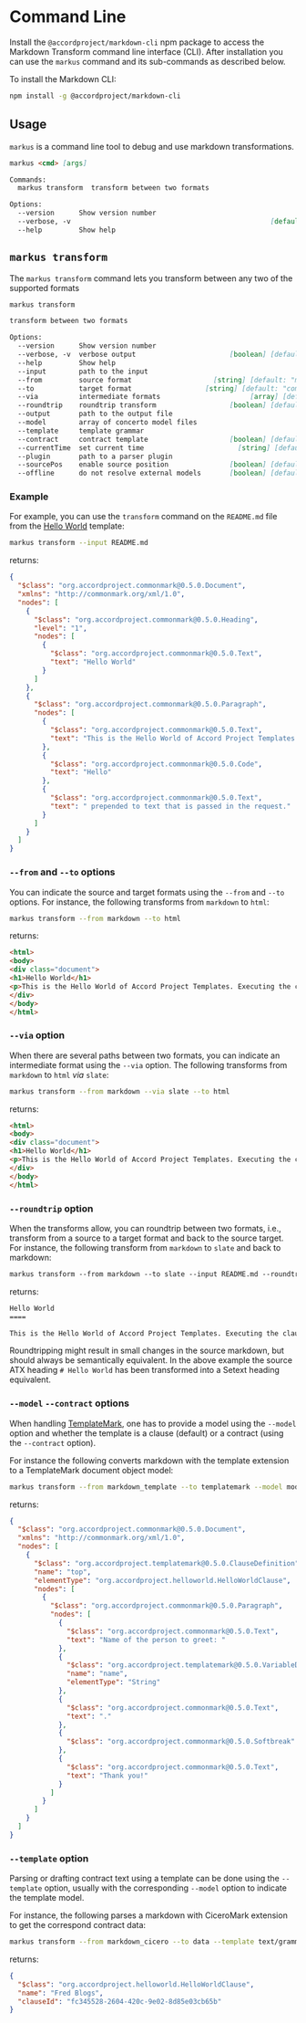 
# Command Line

Install the `@accordproject/markdown-cli` npm package to access the Markdown Transform command line interface (CLI). After installation you can use the `markus` command and its sub-commands as described below.

To install the Markdown CLI:

```bash
npm install -g @accordproject/markdown-cli
```

## Usage

`markus` is a command line tool to debug and use markdown transformations.

```md
markus <cmd> [args]

Commands:
  markus transform  transform between two formats

Options:
  --version      Show version number                                   [boolean]
  --verbose, -v                                                 [default: false]
  --help         Show help                                             [boolean]
```

## `markus transform`

The `markus transform` command lets you transform between any two of the supported formats

```md
markus transform

transform between two formats

Options:
  --version      Show version number                                   [boolean]
  --verbose, -v  verbose output                       [boolean] [default: false]
  --help         Show help                                             [boolean]
  --input        path to the input                                      [string]
  --from         source format                    [string] [default: "markdown"]
  --to           target format                  [string] [default: "commonmark"]
  --via          intermediate formats                      [array] [default: []]
  --roundtrip    roundtrip transform                  [boolean] [default: false]
  --output       path to the output file                                [string]
  --model        array of concerto model files                           [array]
  --template     template grammar                                       [string]
  --contract     contract template                    [boolean] [default: false]
  --currentTime  set current time                       [string] [default: null]
  --plugin       path to a parser plugin                                [string]
  --sourcePos    enable source position               [boolean] [default: false]
  --offline      do not resolve external models       [boolean] [default: false]
```

### Example

For example, you can use the `transform` command on the `README.md` file from the [Hello World](https://github.com/accordproject/cicero-template-library/blob/main/src/helloworld) template:

```bash
markus transform --input README.md
```

returns:

```json
{
  "$class": "org.accordproject.commonmark@0.5.0.Document",
  "xmlns": "http://commonmark.org/xml/1.0",
  "nodes": [
    {
      "$class": "org.accordproject.commonmark@0.5.0.Heading",
      "level": "1",
      "nodes": [
        {
          "$class": "org.accordproject.commonmark@0.5.0.Text",
          "text": "Hello World"
        }
      ]
    }, 
    {
      "$class": "org.accordproject.commonmark@0.5.0.Paragraph",
      "nodes": [
        {
          "$class": "org.accordproject.commonmark@0.5.0.Text",
          "text": "This is the Hello World of Accord Project Templates. Executing the clause will simply echo back the text that occurs after the string "
        }, 
        {
          "$class": "org.accordproject.commonmark@0.5.0.Code",
          "text": "Hello"
        }, 
        {
          "$class": "org.accordproject.commonmark@0.5.0.Text",
          "text": " prepended to text that is passed in the request."
        }
      ]
    }
  ]
}
```

### `--from` and `--to` options

You can indicate the source and target formats using the `--from` and `--to` options. For instance, the following transforms from `markdown` to `html`:

```bash
markus transform --from markdown --to html
```

returns:

```md
<html>
<body>
<div class="document">
<h1>Hello World</h1>
<p>This is the Hello World of Accord Project Templates. Executing the clause will simply echo back the text that occurs after the string <code>Hello</code> prepended to text that is passed in the request.</p>
</div>
</body>
</html>
```

### `--via` option

When there are several paths between two formats, you can indicate an intermediate format using the `--via` option. The following transforms from `markdown` to `html` *via* `slate`:

```bash
markus transform --from markdown --via slate --to html
```

returns:

```md
<html>
<body>
<div class="document">
<h1>Hello World</h1>
<p>This is the Hello World of Accord Project Templates. Executing the clause will simply echo back the text that occurs after the string <code>Hello</code> prepended to text that is passed in the request.</p>
</div>
</body>
</html>
```

### `--roundtrip` option

When the transforms allow, you can roundtrip between two formats, i.e., transform from a source to a target format and back to the source target. For instance, the following transform from `markdown` to `slate` and back to markdown:

```md
markus transform --from markdown --to slate --input README.md --roundtrip
```

returns:

```bash
Hello World
====

This is the Hello World of Accord Project Templates. Executing the clause will simply echo back the text that occurs after the string `Hello` prepended to text that is passed in the request.
```



Roundtripping might result in small changes in the source markdown, but should always be semantically equivalent. In the above example the source ATX heading `# Hello World` has been transformed into a Setext heading equivalent.



### `--model` `--contract` options

When handling [TemplateMark](https://docs.accordproject.org/docs/markdown-templatemark), one has to provide a model using the `--model` option and whether the template is a clause (default) or a contract (using the `--contract` option).

For instance the following converts markdown with the template extension to a TemplateMark document object model:

```bash
markus transform --from markdown_template --to templatemark --model model/model.cto --input text/grammar.tem.md
```

returns:

```json
{
  "$class": "org.accordproject.commonmark@0.5.0.Document",
  "xmlns": "http://commonmark.org/xml/1.0",
  "nodes": [
    {
      "$class": "org.accordproject.templatemark@0.5.0.ClauseDefinition",
      "name": "top",
      "elementType": "org.accordproject.helloworld.HelloWorldClause",
      "nodes": [
        {
          "$class": "org.accordproject.commonmark@0.5.0.Paragraph",
          "nodes": [
            {
              "$class": "org.accordproject.commonmark@0.5.0.Text",
              "text": "Name of the person to greet: "
            }, 
            {
              "$class": "org.accordproject.templatemark@0.5.0.VariableDefinition",
              "name": "name",
              "elementType": "String"
            }, 
            {
              "$class": "org.accordproject.commonmark@0.5.0.Text",
              "text": "."
            }, 
            {
              "$class": "org.accordproject.commonmark@0.5.0.Softbreak"
            }, 
            {
              "$class": "org.accordproject.commonmark@0.5.0.Text",
              "text": "Thank you!"
            }
          ]
        }
      ]
    }
  ]
}
```

### `--template` option

Parsing or drafting contract text using a template can be done using the `--template` option, usually with the corresponding `--model` option to indicate the template model.

For instance, the following parses a markdown with CiceroMark extension to get the correspond contract data:

```bash
markus transform --from markdown_cicero --to data --template text/grammar.tem.md --model model/model.cto --input text/sample.md 
```

returns:

```json
{
  "$class": "org.accordproject.helloworld.HelloWorldClause",
  "name": "Fred Blogs",
  "clauseId": "fc345528-2604-420c-9e02-8d85e03cb65b"
}
```
